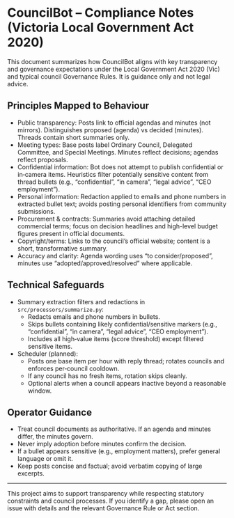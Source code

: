 # CouncilBot – Compliance Notes (Victoria Local Government Act 2020)

This document summarizes how CouncilBot aligns with key transparency and governance expectations under the Local Government Act 2020 (Vic) and typical council Governance Rules. It is guidance only and not legal advice.

## Principles Mapped to Behaviour

- Public transparency: Posts link to official agendas and minutes (not mirrors). Distinguishes proposed (agenda) vs decided (minutes). Threads contain short summaries only.
- Meeting types: Base posts label Ordinary Council, Delegated Committee, and Special Meetings. Minutes reflect decisions; agendas reflect proposals.
- Confidential information: Bot does not attempt to publish confidential or in‑camera items. Heuristics filter potentially sensitive content from thread bullets (e.g., “confidential”, “in camera”, “legal advice”, “CEO employment”).
- Personal information: Redaction applied to emails and phone numbers in extracted bullet text; avoids posting personal identifiers from community submissions.
- Procurement & contracts: Summaries avoid attaching detailed commercial terms; focus on decision headlines and high-level budget figures present in official documents.
- Copyright/terms: Links to the council’s official website; content is a short, transformative summary.
- Accuracy and clarity: Agenda wording uses “to consider/proposed”, minutes use “adopted/approved/resolved” where applicable.

## Technical Safeguards

- Summary extraction filters and redactions in `src/processors/summarize.py`:
  - Redacts emails and phone numbers in bullets.
  - Skips bullets containing likely confidential/sensitive markers (e.g., “confidential”, “in camera”, “legal advice”, “CEO employment”).
  - Includes all high‑value items (score threshold) except filtered sensitive items.
- Scheduler (planned):
  - Posts one base item per hour with reply thread; rotates councils and enforces per‑council cooldown.
  - If any council has no fresh items, rotation skips cleanly.
  - Optional alerts when a council appears inactive beyond a reasonable window.

## Operator Guidance

- Treat council documents as authoritative. If an agenda and minutes differ, the minutes govern.
- Never imply adoption before minutes confirm the decision.
- If a bullet appears sensitive (e.g., employment matters), prefer general language or omit it.
- Keep posts concise and factual; avoid verbatim copying of large excerpts.

---

This project aims to support transparency while respecting statutory constraints and council processes. If you identify a gap, please open an issue with details and the relevant Governance Rule or Act section.

